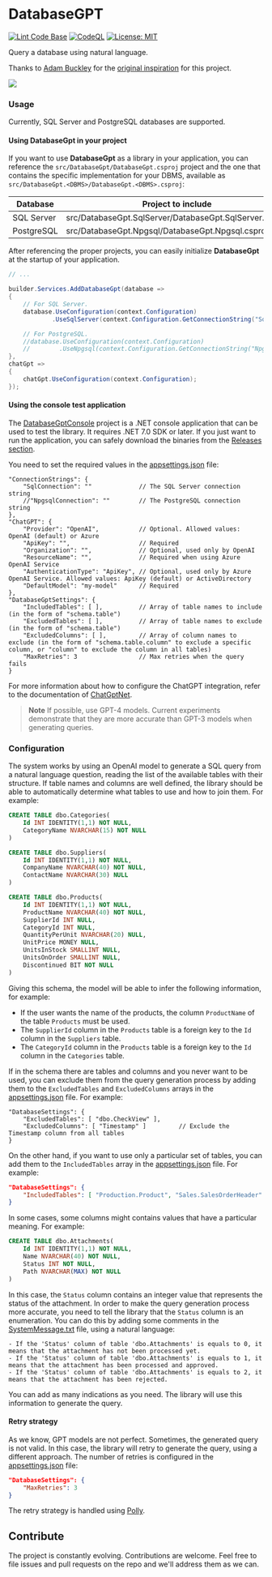 # DatabaseGPT

[![Lint Code Base](https://github.com/marcominerva/DatabaseGPT/actions/workflows/linter.yml/badge.svg)](https://github.com/marcominerva/DatabaseGPT/actions/workflows/linter.yml)
[![CodeQL](https://github.com/marcominerva/DatabaseGPT/actions/workflows/codeql.yml/badge.svg)](https://github.com/marcominerva/DatabaseGPT/actions/workflows/codeql.yml)
[![License: MIT](https://img.shields.io/badge/License-MIT-yellow.svg)](https://github.com/marcominerva/TinyHelpers/blob/master/LICENSE)

Query a database using natural language.

Thanks to [Adam Buckley](https://github.com/happyadam73/tsql-chatgpt) for the [original inspiration](https://www.linkedin.com/pulse/query-your-data-azure-sql-using-natural-language-chatgpt-adam-buckley/) for this project.

![](https://raw.githubusercontent.com/marcominerva/DatabaseGPT/master/assets/DatabaseGptConsole.gif)

### Usage

Currently, SQL Server and PostgreSQL databases are supported.

#### Using DatabaseGpt in your project

If you want to use **DatabaseGpt** as a library in your application, you can reference the `src/DatabaseGpt/DatabaseGpt.csproj` project and the one that contains the specific implementation for your DBMS, available as `src/DatabaseGpt.<DBMS>/DatabaseGpt.<DBMS>.csproj`:

Database|Project to include
-|-
SQL Server|src/DatabaseGpt.SqlServer/DatabaseGpt.SqlServer.csproj
PostgreSQL|src/DatabaseGpt.Npgsql/DatabaseGpt.Npgsql.csproj

After referencing the proper projects, you can easily initialize **DatabaseGpt** at the startup of your application.

```csharp
// ...

builder.Services.AddDatabaseGpt(database =>
{
    // For SQL Server.
    database.UseConfiguration(context.Configuration)
            .UseSqlServer(context.Configuration.GetConnectionString("SqlConnection"));

    // For PostgreSQL.
    //database.UseConfiguration(context.Configuration)
    //        .UseNpgsql(context.Configuration.GetConnectionString("NpgsqlConnection"));
},
chatGpt =>
{
    chatGpt.UseConfiguration(context.Configuration);
});
```

#### Using the console test application

The [DatabaseGptConsole](https://github.com/marcominerva/DatabaseGPT/tree/master/samples/DatabaseGptConsole) project is a .NET console application that can be used to test the library. It requires .NET 7.0 SDK or later. If you just want to run the application, you can safely download the binaries from the [Releases section](https://github.com/marcominerva/DatabaseGPT/releases).

You need to set the required values in the [appsettings.json](https://github.com/marcominerva/DatabaseGPT/blob/master/src/DatabaseGptConsole/appsettings.json) file:

```
"ConnectionStrings": {
    "SqlConnection": ""             // The SQL Server connection string    
    //"NpgsqlConnection": ""        // The PostgreSQL connection string
},
"ChatGPT": {
    "Provider": "OpenAI",           // Optional. Allowed values: OpenAI (default) or Azure
    "ApiKey": "",                   // Required
    "Organization": "",             // Optional, used only by OpenAI
    "ResourceName": "",             // Required when using Azure OpenAI Service
    "AuthenticationType": "ApiKey", // Optional, used only by Azure OpenAI Service. Allowed values: ApiKey (default) or ActiveDirectory
    "DefaultModel": "my-model"      // Required  
},
"DatabaseGptSettings": {
    "IncludedTables": [ ],          // Array of table names to include (in the form of "schema.table")
    "ExcludedTables": [ ],          // Array of table names to exclude (in the form of "schema.table")
    "ExcludedColumns": [ ],         // Array of column names to exclude (in the form of "schema.table.column" to exclude a specific column, or "column" to exclude the column in all tables)
    "MaxRetries": 3                 // Max retries when the query fails
}
```

For more information about how to configure the ChatGPT integration, refer to the documentation of [ChatGptNet](https://github.com/marcominerva/ChatGptNet).

> **Note**
If possible, use GPT-4 models. Current experiments demonstrate that they are more accurate than GPT-3 models when generating queries.

### Configuration

The system works by using an OpenAI model to generate a SQL query from a natural language question, reading the list of the available tables with their structure. If table names and columns are well defined, the library should be able to automatically determine what tables to use and how to join them. For example:

```sql
CREATE TABLE dbo.Categories(
	Id INT IDENTITY(1,1) NOT NULL,
	CategoryName NVARCHAR(15) NOT NULL
)

CREATE TABLE dbo.Suppliers(
	Id INT IDENTITY(1,1) NOT NULL,
	CompanyName NVARCHAR(40) NOT NULL,
	ContactName NVARCHAR(30) NULL
)

CREATE TABLE dbo.Products(
	Id INT IDENTITY(1,1) NOT NULL,
	ProductName NVARCHAR(40) NOT NULL,
	SupplierId INT NULL,
	CategoryId INT NULL,
	QuantityPerUnit NVARCHAR(20) NULL,
	UnitPrice MONEY NULL,
	UnitsInStock SMALLINT NULL,
	UnitsOnOrder SMALLINT NULL,
	Discontinued BIT NOT NULL
)
```

Giving this schema, the model will be able to infer the following information, for example:

- If the user wants the name of the products, the column `ProductName` of the table `Products` must be used.
- The `SupplierId` column in the `Products` table is a foreign key to the `Id` column in the `Suppliers` table.
- The `CategoryId` column in the `Products` table is a foreign key to the `Id` column in the `Categories` table.

If in the schema there are tables and columns and you never want to be used, you can exclude them from the query generation process by adding them to the `ExcludedTables` and `ExcludedColumns` arrays in the [appsettings.json](https://github.com/marcominerva/DatabaseGPT/blob/master/src/DatabaseGptConsole/appsettings.json#L17-L18) file. For example:

```
"DatabaseSettings": {
    "ExcludedTables": [ "dbo.CheckView" ],       
    "ExcludedColumns": [ "Timestamp" ]         // Exclude the Timestamp column from all tables
}
```

On the other hand, if you want to use only a particular set of tables, you can add them to the `IncludedTables` array in the [appsettings.json](https://github.com/marcominerva/DatabaseGPT/blob/master/src/DatabaseGptConsole/appsettings.json#L16) file. For example:

```json
"DatabaseSettings": {
    "IncludedTables": [ "Production.Product", "Sales.SalesOrderHeader" "Sales.SalesOrderDetail" ]
}
```

In some cases, some columns might contains values that have a particular meaning. For example:

```sql
CREATE TABLE dbo.Attachments(
	Id INT IDENTITY(1,1) NOT NULL,
	Name NVARCHAR(40) NOT NULL,
	Status INT NOT NULL,
	Path NVARCHAR(MAX) NOT NULL
)
```

In this case, the `Status` column contains an integer value that represents the status of the attachment. In order to make the query generation process more accurate, you need to tell the library that the `Status` column is an enumeration. You can do this by adding some comments in the [SystemMessage.txt](https://github.com/marcominerva/DatabaseGPT/blob/master/src/DatabaseGptConsole/SystemMessage.txt) file, using a natural language:

```
- If the 'Status' column of table 'dbo.Attachments' is equals to 0, it means that the attachment has not been processed yet.
- If the 'Status' column of table 'dbo.Attachments' is equals to 1, it means that the attachment has been processed and approved.
- If the 'Status' column of table 'dbo.Attachments' is equals to 2, it means that the attachment has been rejected.
```

You can add as many indications as you need. The library will use this information to generate the query.

#### Retry strategy

As we know, GPT models are not perfect. Sometimes, the generated query is not valid. In this case, the library will retry to generate the query, using a different approach. The number of retries is configured in the [appsettings.json](https://github.com/marcominerva/DatabaseGPT/blob/master/src/DatabaseGptConsole/appsettings.json#L19) file:

```json
"DatabaseSettings": {
    "MaxRetries": 3
}
```

The retry strategy is handled using [Polly](https://github.com/App-vNext/Polly).

## Contribute

The project is constantly evolving. Contributions are welcome. Feel free to file issues and pull requests on the repo and we'll address them as we can. 
